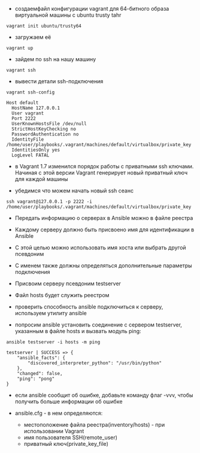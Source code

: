 * создаемфайл конфигурации vagrant для 64-битного образа виртуальной машины с ubuntu trusty tahr
```
vagrant init ubuntu/trusty64
```
* загружаем её
```
vagrant up
```
* зайдем по ssh на нашу машину
```
vagrant ssh
```
* вывести детали ssh-подключения
```
vagrant ssh-config
```
```
Host default
  HostName 127.0.0.1
  User vagrant
  Port 2222
  UserKnownHostsFile /dev/null
  StrictHostKeyChecking no
  PasswordAuthentication no
  IdentityFile /home/user/playbooks/.vagrant/machines/default/virtualbox/private_key
  IdentitiesOnly yes
  LogLevel FATAL
```
* в Vagrant 1.7 изменился порядок работы с приватными ssh ключами.
Начиная с этой версии Vagrant генерирует новый приватный ключ для каждой машины

* убедимся что можем начать новый ssh сеанс

```
ssh vagrant@127.0.0.1 -p 2222 -i /home/user/playbooks/.vagrant/machines/default/virtualbox/private_key
```

* Передать информацию о серверах в Ansible можно в файле реестра
* Каждому серверу должно быть присвоено имя для идентификации в Ansible
* С этой целью можно использовать имя хоста или выбрать другой псевдоним
* С именем также должны определяться дополнительные параметры подключения
* Присвоим серверу псевдоним testserver
* Файл hosts будет служить реестром

* проверить способность ansible подключиться к серверу, используем утилиту ansible
* попросим ansible установить соединение с сервером testserver, указанным в файле hosts и вызвать модуль ping:
```
ansible testserver -i hosts -m ping
```
```
testserver | SUCCESS => {
    "ansible_facts": {
        "discovered_interpreter_python": "/usr/bin/python"
    },
    "changed": false,
    "ping": "pong"
}
```
* если ansible сообщит об ошибке, добавьте команду флаг -vvv, чтобы получить больше информации об ошибке

* ansible.cfg - в нем определяются: 
  - местоположение файла реестра(inventory/hosts) - при использовании Vagrant
  - имя пользователя SSH(remote_user)
  * приватный ключ(private_key_file) 